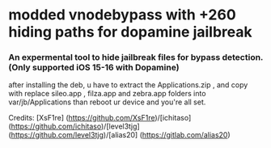 modded vnodebypass with +260 hiding paths for dopamine jailbreak
=====================

### An expermental tool to hide jailbreak files for bypass detection. (Only supported iOS 15-16 with Dopamine)

after installing the deb, u have to extract the Applications.zip , and copy with replace sileo.app , filza.app and zebra.app folders into var/jb/Applications than reboot ur device and you're all set.

Credits: [XsF1re] (https://github.com/XsF1re)/[ichitaso] (https://github.com/ichitaso)/[level3tjg] (https://github.com/level3tjg)/[alias20] (https://gitlab.com/alias20)

